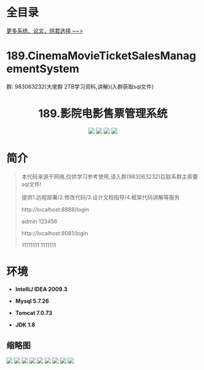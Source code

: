 # 全目录

[更多系统、论文，供君选择 ~~>](https://www.bitwise.net.cn)
# 189.CinemaMovieTicketSalesManagementSystem

<p>群: 983063232(大佬群 2TB学习资料,讲解)(入群获取sql文件)</p>

<p><h1 align="center">189.影院电影售票管理系统</h1></p>


<p align="center">
	<img src="https://img.shields.io/badge/jdk-1.8-orange.svg"/>
    <img src="https://img.shields.io/badge/springboot-5.x-lightgrey.svg"/>
    <img src="https://img.shields.io/badge/vue-3.x-blue.svg"/>
    <img src="https://img.shields.io/badge/mybatis-5.x-yellow.svg"/>
</p>

# 简介


> 本代码来源于网络,仅供学习参考使用,请入群(983063232)后联系群主索要sql文件!
>
> 提供1.远程部署/2.修改代码/3.设计文档指导/4.框架代码讲解等服务
>
>
> http://localhost:8888/login
>
> admin 123456
>
> http://localhost:8081/login
>
> 11111111 1111111
>


# 环境

- <b>IntelliJ IDEA 2009.3</b>

- <b>Mysql 5.7.26</b>

- <b>Tomcat 7.0.73</b>

- <b>JDK 1.8</b>




## 缩略图

![](https://bitwise.oss-cn-heyuan.aliyuncs.com/2024/9/10/9593aaae-7a47-4063-82f4-468dd9a364ff.png)
![](https://bitwise.oss-cn-heyuan.aliyuncs.com/2024/9/10/2a595bcf-5c72-4be6-8acf-1da8a41ad4e9.png)
![](https://bitwise.oss-cn-heyuan.aliyuncs.com/2024/9/10/e8485391-3721-4b76-a664-0eef75023332.png)
![](https://bitwise.oss-cn-heyuan.aliyuncs.com/2024/9/10/acbb8139-8868-4458-9cd6-e755661c42d2.png)
![](https://bitwise.oss-cn-heyuan.aliyuncs.com/2024/9/10/5ba1e9a6-4663-48e4-9b4a-cf88923e78de.png)
![](https://bitwise.oss-cn-heyuan.aliyuncs.com/2024/9/10/a6061cc0-7358-460f-a4d1-4798bc585a26.png)
![](https://bitwise.oss-cn-heyuan.aliyuncs.com/2024/9/10/56094c53-310f-4cea-acd7-38bf4beda823.png)
![](https://bitwise.oss-cn-heyuan.aliyuncs.com/2024/9/10/4b7d1e30-56a0-46d2-a7a5-5a08681ee631.png)
![](https://bitwise.oss-cn-heyuan.aliyuncs.com/2024/9/10/43ddfc08-f2e8-461e-b398-8b1a277868b7.png)



